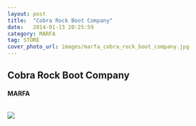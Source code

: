 ```yaml
---
layout: post
title:  "Cobra Rock Boot Company"
date:   2014-01-13 20:25:59
category: MARFA
tag: STORE
cover_photo_url: images/marfa_cobra_rock_boot_company.jpg
---
```


<div class="section-title">
  <h2>Cobra Rock Boot Company</h2>
    <h4>MARFA</h4>
    <div class="divider-border"></div>
</div> 
<div class="column small-6">
    <p>
    </p>
<div class="column small-6">
    <img src="{{ "/images/marfa_cobra_rock_boot_company.jpg" | prepend: site.baseurl }}">
</div>   

